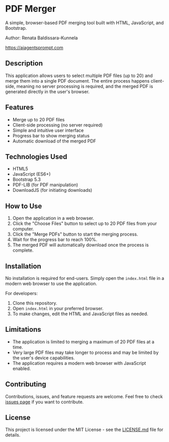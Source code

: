 # PDF Merger

A simple, browser-based PDF merging tool built with HTML, JavaScript, and Bootstrap.

Author: Renata Baldissara-Kunnela

https://aiagentsprompt.com

## Description

This application allows users to select multiple PDF files (up to 20) and merge them into a single PDF document. The entire process happens client-side, meaning no server processing is required, and the merged PDF is generated directly in the user's browser.

## Features

- Merge up to 20 PDF files
- Client-side processing (no server required)
- Simple and intuitive user interface
- Progress bar to show merging status
- Automatic download of the merged PDF

## Technologies Used

- HTML5
- JavaScript (ES6+)
- Bootstrap 5.3
- PDF-LIB (for PDF manipulation)
- DownloadJS (for initiating downloads)

## How to Use

1. Open the application in a web browser.
2. Click the "Choose Files" button to select up to 20 PDF files from your computer.
3. Click the "Merge PDFs" button to start the merging process.
4. Wait for the progress bar to reach 100%.
5. The merged PDF will automatically download once the process is complete.

## Installation

No installation is required for end-users. Simply open the `index.html` file in a modern web browser to use the application.

For developers:

1. Clone this repository.
2. Open `index.html` in your preferred browser.
3. To make changes, edit the HTML and JavaScript files as needed.

## Limitations

- The application is limited to merging a maximum of 20 PDF files at a time.
- Very large PDF files may take longer to process and may be limited by the user's device capabilities.
- The application requires a modern web browser with JavaScript enabled.

## Contributing

Contributions, issues, and feature requests are welcome. Feel free to check [issues page](https://github.com/yourusername/pdf-merger/issues) if you want to contribute.

## License

This project is licensed under the MIT License - see the [LICENSE.md](LICENSE.md) file for details.
